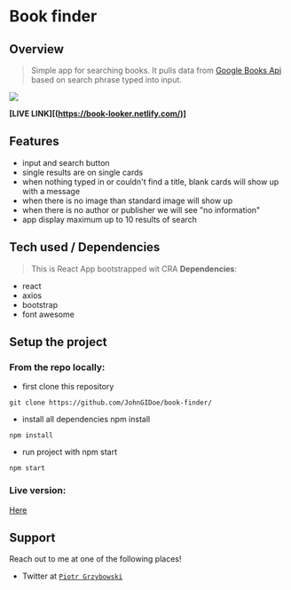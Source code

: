 # Book finder

## Overview
> Simple app for searching books. It pulls data from [Google Books Api](https://developers.google.com/books) based on search phrase typed into input.

<img src="https://i.postimg.cc/sxmRgZzc/Zrzut-ekranu-z-2020-02-22-18-05-21.png">

**[LIVE LINK][(https://book-looker.netlify.com/)]**

## Features
- input and search button
- single results are on single cards
- when nothing typed in or couldn't find a title, blank cards will show up with a message
- when there is no image than standard image will show up
- when there is no author or publisher we will see "no information"
- app display maximum up to 10 results of search

## Tech used / Dependencies
> This is React App bootstrapped wit CRA
**Dependencies**:
- react
- axios
- bootstrap
- font awesome

## Setup the project
### From the repo locally:
- first clone this repository
```shell
git clone https://github.com/JohnGIDoe/book-finder/
```
- install all dependencies npm install
``` shell 
npm install
```
- run project with npm start
```shell
npm start
```
### Live version:
<a href="https://book-looker.netlify.com//">Here</a>

## Support

Reach out to me at one of the following places!

- Twitter at <a href="https://twitter.com/grzybek6" target="_blank">`Piotr Grzybowski`</a>
